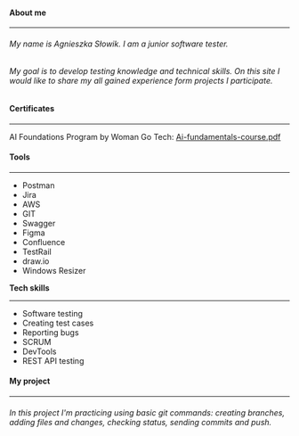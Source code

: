 #### **About me**
_______________________________________________________________________________________________________________________________________________________________

###### My name is Agnieszka Słowik. I am a junior software tester. 
###### My goal is to develop testing knowledge and technical skills. On this site I would like to share my all gained experience form projects I participate.

#### **Certificates**
_______________________________________________________________________________________________________________________________________________________________
AI Foundations Program by Woman Go Tech:
[Ai-fundamentals-course.pdf](https://github.com/user-attachments/files/18170711/Ai-fundamentals-course.pdf)


#### **Tools**
_______________________________________________________________________________________________________________________________________________________________
* Postman
* Jira
* AWS
* GIT
* Swagger
* Figma
* Confluence
* TestRail
* draw.io
* Windows Resizer

**Tech skills**
_______________________________________________________________________________________________________________________________________________________________
* Software testing
* Creating test cases
* Reporting bugs
* SCRUM
* DevTools
* REST API testing

#### **My project**
_______________________________________________________________________________________________________________________________________________________________
###### In this project I'm practicing using basic git commands: creating branches, adding files and changes, checking status, sending commits and push.



